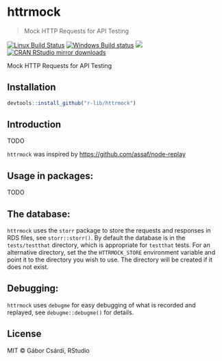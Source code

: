


# httrmock

> Mock HTTP Requests for API Testing

[![Linux Build Status](https://travis-ci.org/r-lib/httrmock.svg?branch=master)](https://travis-ci.org/r-lib/httrmock)
[![Windows Build status](https://ci.appveyor.com/api/projects/status/github/r-lib/httrmock?svg=true)](https://ci.appveyor.com/project/gaborcsardi/httrmock)
[![](http://www.r-pkg.org/badges/version/httrmock)](http://www.r-pkg.org/pkg/httrmock)
[![CRAN RStudio mirror downloads](http://cranlogs.r-pkg.org/badges/httrmock)](http://www.r-pkg.org/pkg/httrmock)


Mock HTTP Requests for API Testing

## Installation


```r
devtools::install_github("r-lib/httrmock")
```

## Introduction

TODO

`httrmock` was inspired by https://github.com/assaf/node-replay

## Usage in packages:

TODO

## The database:

`httrmock` uses the `storr` package to store the requests and responses
in RDS files, see `storr::storr()`. By default the database is in the
`tests/testthat` directory, which is appropriate for `testthat` tests.
For an alternative directory, set the the `HTTRMOCK_STORE` environment
variable and point it to the directory you wish to use. The directory
will be created if it does not exist.

## Debugging:

`httrmock` uses `debugme` for easy debugging of what is recorded and
replayed, see `debugme::debugme()` for details.

## License

MIT © Gábor Csárdi, RStudio
